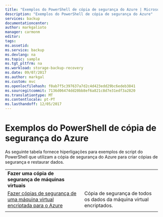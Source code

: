 ```yaml
---
title: "Exemplos do PowerShell de cópia de segurança do Azure | Microsoft Docs"
description: "Exemplos do PowerShell de cópia de segurança do Azure"
services: backup
documentationcenter: 
author: markgalioto
manager: carmonm
editor: 
tags: 
ms.assetid: 
ms.service: backup
ms.devlang: na
ms.topic: sample
ms.tgt_pltfrm: na
ms.workload: storage-backup-recovery
ms.date: 09/07/2017
ms.author: markgal
ms.custom: mvc
ms.openlocfilehash: f0ab7f5c397637a7d2c4d423edd29bc6edeb3841
ms.sourcegitcommit: 7136d06474dd20bb8ef6a821c8d7e31edf3a2820
ms.translationtype: MT
ms.contentlocale: pt-PT
ms.lasthandoff: 12/05/2017
---
```

# <a name="azure-backup-powershell-samples"></a>Exemplos do PowerShell de cópia de segurança do Azure

As seguinte tabela fornece hiperligações para exemplos de script do PowerShell que utilizam a cópia de segurança do Azure para criar cópias de segurança e restaurar dados.

| | |
|---|---|
|**Fazer uma cópia de segurança de máquinas virtuais**||
| [Fazer cópias de segurança de uma máquina virtual encriptada para o Azure](./scripts/backup-powershell-sample-backup-encrypted-vm.md) | Cópia de segurança de todos os dados da máquina virtual encriptados.|
| | |


